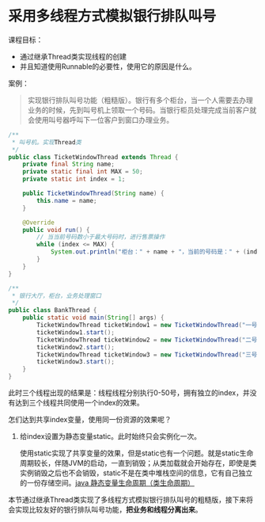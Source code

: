 # 采用多线程方式模拟银行排队叫号

课程目标：

- 通过继承Thread类实现线程的创建
- 并且知道使用Runnable的必要性，使用它的原因是什么。

案例：

> 实现银行排队叫号功能（粗糙版）。银行有多个柜台，当一个人需要去办理业务的时候，先到叫号机上领取一个号码。当银行柜员处理完成当前客户就会使用叫号器呼叫下一位客户到窗口办理业务。

```java
/**
 * 叫号机。实现Thread类
 */
public class TicketWindowThread extends Thread {
    private final String name;
    private static final int MAX = 50;
    private static int index = 1;

    public TicketWindowThread(String name) {
        this.name = name;
    }

    @Override
    public void run() {
        // 当当前号码数小于最大号码时，进行售票操作
        while (index <= MAX) {
            System.out.println("柜台：" + name + "，当前的号码是：" + (index++));
        }
    }
}
```

```java
/**
 * 银行大厅，柜台，业务处理窗口
 */
public class BankThread {
    public static void main(String[] args) {
        TicketWindowThread ticketWindow1 = new TicketWindowThread("一号柜台");
        ticketWindow1.start();
        TicketWindowThread ticketWindow2 = new TicketWindowThread("二号柜台");
        ticketWindow2.start();
        TicketWindowThread ticketWindow3 = new TicketWindowThread("三号柜台");
        ticketWindow3.start();
    }
}
```

此时三个线程出现的结果是：线程线程分别执行0-50号，拥有独立的index，并没有达到三个线程共同使用一个index的效果。

怎们达到共享index变量，使用同一份资源的效果呢？

1. 给index设置为静态变量static。此时始终只会实例化一次。

   使用static实现了共享变量的效果，但是static也有一个问题。就是static生命周期较长，伴随JVM的启动，一直到销毁；从类加载就会开始存在，即使是类实例销毁之后也不会销毁，static不是在类中堆栈空间的信息，它有自己独立的一份存储空间。[java 静态变量生命周期（类生命周期）](https://www.cnblogs.com/hf-cherish/p/4970267.html)



本节通过继承Thread类实现了多线程方式模拟银行排队叫号的粗糙版，接下来将会实现比较友好的银行排队叫号功能，**把业务和线程分离出来**。



